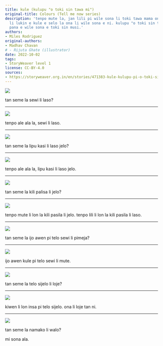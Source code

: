 ```yaml
---
title: kule (kulupu "o toki sin tawa mi")
original-title: Colours (Tell me now series)
description: 'tenpo mute la, jan lili pi wile sona li toki tawa mama ona tan ni: ona
  li lukin e kule e selo la ona li wile sona e ni. kulupu "o toki sin tawa mi" li
  pana e wile sona e toki sin musi.'
authors:
- Miles Rodriguez
original-authors:
- Madhav Chavan
# - Rijuta Ghate (illustrator)
date: 2022-10-02
tags:
- StoryWeaver level 1
license: CC-BY-4.0
sources:
- https://storyweaver.org.in/en/stories/471383-kule-kulupu-pi-o-toki-sin-tawa-mi
---
```


![](https://storage.googleapis.com/static.storyweaver.org.in/illustration_crops/5965/size7/14a3b7727bfd63a6e9115a8666f19ea9.jpg)

tan seme la sewi li laso?

---

![](https://storage.googleapis.com/static.storyweaver.org.in/illustration_crops/5966/size7/35fcb11dae640fc4d5f937502de8d248.jpg)

tenpo ale ala la, sewi li laso.

---

![](https://storage.googleapis.com/static.storyweaver.org.in/illustration_crops/5967/size7/5f973266e8efbc0f004be351f6e95169.jpg)

tan seme la lipu kasi li laso jelo?

---

![](https://storage.googleapis.com/static.storyweaver.org.in/illustration_crops/5968/size7/88087a47c4bd04f6840b76b723672ed3.jpg)

tenpo ale ala la, lipu kasi li laso jelo.

---

![](https://storage.googleapis.com/static.storyweaver.org.in/illustration_crops/5969/size7/7cc90455b0e43e4e9647d58afda48aa8.jpg)

﻿tan seme la kili palisa li jelo?

---

![](https://storage.googleapis.com/static.storyweaver.org.in/illustration_crops/5970/size7/d13c597983f2c4801fbe8437cdb14940.jpg)

tenpo mute li lon la kili pasila li jelo. tenpo lili li lon la kili pasila li laso.

---

![](https://storage.googleapis.com/static.storyweaver.org.in/illustration_crops/5971/size7/4a8fa198e74a4e8fc90e87276a64bbb1.jpg)

﻿tan seme la ijo awen pi telo sewi li pimeja?

---

![](https://storage.googleapis.com/static.storyweaver.org.in/illustration_crops/5972/size7/e52fb2150212e6fcfa36fa6d1048572a.jpg)

ijo awen kule pi telo sewi li mute.

---

![](https://storage.googleapis.com/static.storyweaver.org.in/illustration_crops/5973/size7/d0d0f57eb2cd2f5c8a9bc260bc5fffe7.jpg)

tan seme la telo sijelo li loje?

---

![](https://storage.googleapis.com/static.storyweaver.org.in/illustration_crops/5974/size7/fe3b380b332f9894e06498a37907bd95.jpg)

kiwen li lon insa pi telo sijelo. ona li loje tan ni.

---

![](https://storage.googleapis.com/static.storyweaver.org.in/illustration_crops/5975/size7/841b678fc48491539763e8df12bfaaea.jpg)

tan seme la namako li walo?

mi sona ala.
